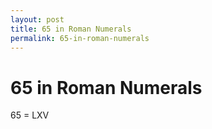 ```yaml
---
layout: post
title: 65 in Roman Numerals
permalink: 65-in-roman-numerals
---
```


# 65 in Roman Numerals

65 = LXV
